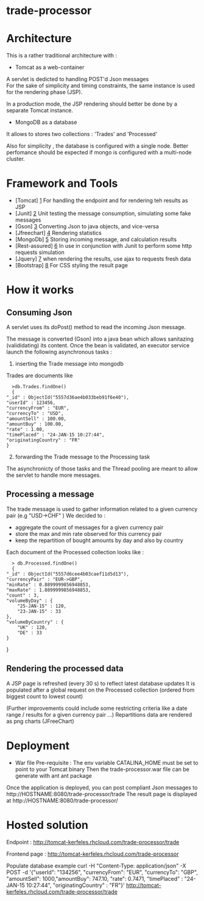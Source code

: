# trade-processor

Architecture
==============

This is a rather traditional architecture with :

* Tomcat as a web-container 

A servlet is dedicted to handling POST'd Json messages   
For the sake of simplicity and timing constraints, the same instance is used for the rendering phase (JSP).

In a production mode, the JSP rendering should better be done  by a separate Tomcat instance.

* MongoDB as a database

It allows to stores two collections  : 'Trades' and 'Processed'
 
Also for simplicity , the database is configured with a single node. 
Better perfomance should be expected if mongo is configured with a multi-node cluster.


Framework and Tools
====================
* [Tomcat] [1] For handling the endpoint and for rendering teh results as JSP
* [Junit] [2] Unit testing the message consumption, simulating some fake messages
* [Gson] [3] Converting Json to java objects, and vice-versa
* [Jfreechart] [4] Rendering statistics
* [MongoDb] [5] Storing incoming message, and calculation results
* [Rest-assured] [6] In use in conjunction with Junit to perform some http requests simulation
* [Jquery] [7] when rendering the results, use ajax to requests fresh data
* [Bootstrap] [8] For CSS styling the result page


[1]: http://tomcat.apache.org "Tomcat"
[2]: http://junit.org "JUnit"
[3]: https://code.google.com/p/google-gson/ "Google-gson"
[4]: http://www.jfree.org/jfreechart/ "JFreeChart"
[5]: https://www.mongodb.org/ "MongoDb" 
[6]: https://code.google.com/p/rest-assured/ "rest-assured"
[7]: https://jquery.com/ "Jquery"
[8]: http://getbootstrap.com/css/ "Bootstrap"

How it works
============

Consuming Json
--------------
A servlet uses its doPost() method to read the incoming Json message.

The message is converted (Gson) into a java bean which allows sanitazing (valididating) its content. Once the bean is validated, an executor service launch the following asynchronous tasks :

1. inserting the Trade message into mongodb

Trades are documents like

      >db.Trades.findOne()
      {
	"_id" : ObjectId("5557d36ae4b033beb91f6e40"),
	"userId" : 123456,
	"currencyFrom" : "EUR",
	"currencyTo" : "USD",
	"amountSell" : 100.00,
	"amountBuy" : 100.00,
	"rate" : 1.00,
	"timePlaced" : "24-JAN-15 10:27:44",
	"originatingCountry" : "FR"
	}

2. forwarding the Trade message to the Processing task

The asynchronicty of those tasks and the Thread pooling are meant to allow the servlet to handle more messages.


Processing a message
--------------------
The trade message is used to gather information related to a given currency pair (e.g "USD->CHF" )
We decided to :
- aggregate the count of messages for a given currency pair
- store the max and min rate observed for this currency pair
- keep the repartition of bought amounts by day and also by country

Each document of the Processed collection looks like :

	  > db.Processed.findOne()
	  {
	"_id" : ObjectId("5557d6cee4b03caef11d5d13"),
	"currencyPair" : "EUR->GBP",
	"minRate" : 0.8899999856948853,
	"maxRate" : 1.8899999856948853,
	"count" : 3,
	"volumeByDay" : {
		"25-JAN-15" : 120,
		"23-JAN-15" : 33
	},
	"volumeByCountry" : {
		"UK" : 120,
		"DE" : 33
	}
  }


Rendering the processed data
----------------------------
A JSP page is refreshed (every 30 s) to reflect latest database updates
It is populated after a global request on the Processed collection (ordered from biggest count to lowest count)

(Further improvements could include some restricting criteria like a date range / results for a given currency pair ...)
Repartitions data are rendered as png charts (JFreeChart)


Deployment
===========
* War file
Pre-requisite : The env variable CATALINA_HOME must be set to point to your Tomcat binary
Then the trade-processor.war file can be generate with ant
    ant package

Once the application is deployed, you can post compliant Json messages to 
     http://HOSTNAME:8080/trade-processor/trade
The result page is displayed at
    http://HOSTNAME:8080/trade-processor/

Hosted solution
================
Endpoint :
http://tomcat-kerfeles.rhcloud.com/trade-processor/trade

Frontend page :
http://tomcat-kerfeles.rhcloud.com/trade-processor


Populate database example
	curl -H "Content-Type: application/json" -X POST -d '{"userId": "134256", "currencyFrom": "EUR", "currencyTo": "GBP", "amountSell": 1000,"amountBuy": 747.10, "rate": 0.7471, "timePlaced" : "24-JAN-15 10:27:44", "originatingCountry" : "FR"}' http://tomcat-kerfeles.rhcloud.com/trade-processor/trade



